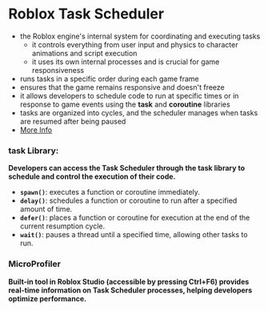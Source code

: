 # Roblox Task Scheduler
- the Roblox engine's internal system for coordinating and executing tasks
    - it controls everything from user input and physics to character animations and script execution
    - it uses its own internal processes and is crucial for game responsiveness
- runs tasks in a specific order during each game frame
- ensures that the game remains responsive and doesn't freeze
- it allows developers to schedule code to run at specific times or in response to game events using the **task** and **coroutine** libraries
- tasks are organized into cycles, and the scheduler manages when tasks are resumed after being paused
- [More Info](https://create.roblox.com/docs/scripting/scheduler)

### task Library:
**Developers can access the Task Scheduler through the task library to schedule and control the execution of their code.**
- **`spawn()`**: executes a function or coroutine immediately. 
- **`delay()`**: schedules a function or coroutine to run after a specified amount of time. 
- **`defer()`**: places a function or coroutine for execution at the end of the current resumption cycle. 
- **`wait()`**: pauses a thread until a specified time, allowing other tasks to run. 

### MicroProfiler
**Built-in tool in Roblox Studio (accessible by pressing Ctrl+F6) provides real-time information on Task Scheduler processes, helping developers optimize performance.**